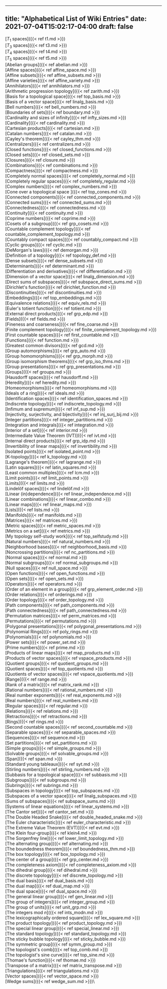 
---
title: "Alphabetical List of Wiki Entries"
date: 2021-07-04T15:02:17-04:00
draft: false
---

[$T_1$ spaces]({{< ref t1.md >}})\
[$T_3$ spaces]({{< ref t3.md >}})\
[$T_4$ spaces]({{< ref t4.md >}})\
[$T_5$ spaces]({{< ref t5.md >}})\
[Abelian groups]({{< ref abelian.md >}})\
[Affine spaces]({{< ref affine_space.md >}})\
[Affine subsets]({{< ref affine_subsets.md >}})\
[Affine varieties]({{< ref affine_variety.md >}})\
[Annihilators]({{< ref annihilators.md >}})\
[Arithmetic progression topology]({{< ref zarith.md >}})\
[Basis for a topological space]({{< ref top_basis.md >}})\
[Basis of a vector space]({{< ref linalg_basis.md >}})\
[Bell numbers]({{< ref bell_numbers.md >}})\
[Boundaries of sets]({{< ref boundary.md >}})\
[Cardinality and sizes of infinity]({{< ref infty_sizes.md >}})\
[Cardinality]({{< ref cardinality.md >}})\
[Cartesian products]({{< ref cartesian.md >}})\
[Catalan numbers]({{< ref catalan.md >}})\
[Cayley's theorem]({{< ref cayley_thm.md >}})\
[Centralizers]({{< ref centralizers.md >}})\
[Closed functions]({{< ref closed_functions.md >}})\
[Closed sets]({{< ref closed_sets.md >}})\
[Closures]({{< ref closure.md >}})\
[Combinations]({{< ref combinations.md >}})\
[Compactness]({{< ref compactness.md >}})\
[Completely normal spaces]({{< ref completely_normal.md >}})\
[Completely regular spaces]({{< ref completely_regular.md >}})\
[Complex numbers]({{< ref complex_numbers.md >}})\
[Cone over a topological space ]({{< ref top_cones.md >}})\
[Connected components]({{< ref connected_components.md >}})\
[Connected sums]({{< ref connected_sums.md >}})\
[Connectedness]({{< ref connectedness.md >}})\
[Continuity]({{< ref continuity.md >}})\
[Coprime numbers]({{< ref coprime.md >}})\
[Cosets of a subgroup]({{< ref grp_cosets.md >}})\
[Countable complement topology]({{< ref countable_complement_topology.md >}})\
[Countably compact spaces]({{< ref countably_compact.md >}})\
[Cyclic groups]({{< ref cyclic.md >}})\
[DeMorgan's laws]({{< ref demorgan.md >}})\
[Definition of a topology]({{< ref topology_def.md >}})\
[Dense subsets]({{< ref dense_subsets.md >}})\
[Determinants]({{< ref determinant.md >}})\
[Differentiation and derivatives]({{< ref differentiation.md >}})\
[Dimension of a vector space]({{< ref linalg_dimension.md >}})\
[Direct sums of subspaces]({{< ref subspace_direct_sums.md >}})\
[Dirichlet's function]({{< ref dirichlet_function.md >}})\
[Discontinuities]({{< ref discontinuities.md >}})\
[Embeddings]({{< ref top_embeddings.md >}})\
[Equivalence relations]({{< ref equiv_rels.md >}})\
[Euler's totient function]({{< ref totient.md >}})\
[External direct products]({{< ref grp_edp.md >}})\
[Fields]({{< ref fields.md >}})\
[Fineness and coarseness]({{< ref fine_coarse.md >}})\
[Finite complement topology]({{< ref finite_complement_topology.md >}})\
[First countable spaces]({{< ref first_countable.md >}})\
[Functions]({{< ref function.md >}})\
[Greatest common divisors]({{< ref gcd.md >}})\
[Group automorphisms]({{< ref grp_auto.md >}})\
[Group homomorphisms]({{< ref grp_morph.md >}})\
[Group isomorphism theorems]({{< ref grp_iso_thms.md >}})\
[Group presentations]({{< ref grp_presentations.md >}})\
[Groups]({{< ref groups.md >}})\
[Hausdorff spaces]({{< ref hausdorff.md >}})\
[Heredity]({{< ref heredity.md >}})\
[Homeomorphisms]({{< ref homeomorphisms.md >}})\
[Ideals of a ring]({{< ref ideals.md >}})\
[Identification spaces]({{< ref identification_spaces.md >}})\
[Indiscrete topology]({{< ref indiscrete_topology.md >}})\
[Infimum and supremum]({{< ref inf_sup.md >}})\
[Injectivity, surjectivity, and bijectivity]({{< ref inj_surj_bij.md >}})\
[Integer partitions]({{< ref integer_partitions.md >}})\
[Integration and integrals]({{< ref integration.md >}})\
[Interior of a set]({{< ref interior.md >}})\
[Intermediate Value Theorem (IVT)]({{< ref ivt.md >}})\
[Internal direct products]({{< ref grp_idp.md >}})\
[Invertibility of linear maps]({{< ref invertibility.md >}})\
[Isolated points]({{< ref isolated_point.md >}})\
[K-topology]({{< ref k_topology.md >}})\
[Lagrange's theorem]({{< ref lagrange.md >}})\
[Latin squares]({{< ref latin_squares.md >}})\
[Least common multiples]({{< ref lcm.md >}})\
[Limit points]({{< ref limit_points.md >}})\
[Limits]({{< ref limits.md >}})\
[Lindelöf spaces]({{< ref lindelöf.md >}})\
[Linear (in)dependence]({{< ref linear_independence.md >}})\
[Linear combinations]({{< ref linear_combo.md >}})\
[Linear maps]({{< ref linear_maps.md >}})\
[Lists]({{< ref lists.md >}})\
[Manifolds]({{< ref manifolds.md >}})\
[Matrices]({{< ref matrices.md >}})\
[Metric spaces]({{< ref metric_spaces.md >}})\
[Metrics on a set]({{< ref metrics.md >}})\
[My topology self-study work]({{< ref top_selfstudy.md >}})\
[Natural numbers]({{< ref natural_numbers.md >}})\
[Neighborhood bases]({{< ref neighborhood_basis.md >}})\
[Noncrossing partitions]({{< ref nc_partitions.md >}})\
[Normal spaces]({{< ref normal.md >}})\
[Normal subgroups]({{< ref normal_subgroups.md >}})\
[Null spaces]({{< ref null_space.md >}})\
[Open functions]({{< ref open_functions.md >}})\
[Open sets]({{< ref open_sets.md >}})\
[Operators]({{< ref operators.md >}})\
[Order of an element in a group]({{< ref grp_element_order.md >}})\
[Order relations]({{< ref orderings.md >}})\
[Order topology]({{< ref order_topology.md >}})\
[Path components]({{< ref path_components.md >}})\
[Path connectedness]({{< ref path_connectedness.md >}})\
[Permutation matrices]({{< ref perm_matrices.md >}})\
[Permutations]({{< ref permutations.md >}})\
[Polygonal presentations]({{< ref polygonal_presentations.md >}})\
[Polynomial Rings]({{< ref poly_rings.md >}})\
[Polynomials]({{< ref polynomials.md >}})\
[Power sets]({{< ref power_set.md >}})\
[Prime numbers]({{< ref prime.md >}})\
[Products of linear maps]({{< ref map_products.md >}})\
[Products of vector spaces]({{< ref vspace_products.md >}})\
[Quotient groups]({{< ref quotient_groups.md >}})\
[Quotient spaces]({{< ref top_quotients.md >}})\
[Quotients of vector spaces]({{< ref vspace_quotients.md >}})\
[Range]({{< ref range.md >}})\
[Rank of a matrix]({{< ref matrix_rank.md >}})\
[Rational numbers]({{< ref rational_numbers.md >}})\
[Real number exponents]({{< ref real_exponents.md >}})\
[Real numbers]({{< ref real_numbers.md >}})\
[Regular spaces]({{< ref regular.md >}})\
[Relations]({{< ref relations.md >}})\
[Retractions]({{< ref retractions.md >}})\
[Rings]({{< ref rings.md >}})\
[Second countable spaces]({{< ref second_countable.md >}})\
[Separable spaces]({{< ref separable_spaces.md >}})\
[Sequences]({{< ref sequence.md >}})\
[Set partitions]({{< ref set_partitions.md >}})\
[Simple groups]({{< ref simple_groups.md >}})\
[Solvable groups]({{< ref solvable_groups.md >}})\
[Span]({{< ref span.md >}})\
[Standard young tableaux]({{< ref syt.md >}})\
[Stirling numbers]({{< ref stirling_numbers.md >}})\
[Subbasis for a topological space]({{< ref subbasis.md >}})\
[Subgroups]({{< ref subgroups.md >}})\
[Subrings]({{< ref subrings.md >}})\
[Subspaces in topology]({{< ref top_subspaces.md >}})\
[Subspaces of a vector space]({{< ref linalg_subspaces.md >}})\
[Sums of subspaces]({{< ref subspace_sums.md >}})\
[Systems of linear equations]({{< ref linear_systems.md >}})\
[The Cantor set]({{< ref cantor_set.md >}})\
[The Double Headed Snake]({{< ref double_headed_snake.md >}})\
[The Euler characteristic]({{< ref euler_characteristic.md >}})\
[The Extreme Value Theorem (EVT)]({{< ref evt.md >}})\
[The Klein four-group]({{< ref klein4.md >}})\
[The Sorgenfrey line]({{< ref lower_limit_topology.md >}})\
[The alternating group]({{< ref alternating.md >}})\
[The boundedness theorem]({{< ref boundedness_thm.md >}})\
[The box topology]({{< ref box_topology.md >}})\
[The center of a group]({{< ref grp_center.md >}})\
[The completeness axiom]({{< ref completeness_axiom.md >}})\
[The dihedral group]({{< ref dihedral.md >}})\
[The discrete topology]({{< ref discrete_topology.md >}})\
[The dual basis]({{< ref dual_basis.md >}})\
[The dual map]({{< ref dual_map.md >}})\
[The dual space]({{< ref dual_space.md >}})\
[The general linear group]({{< ref gen_linear.md >}})\
[The group of integers]({{< ref integer_group.md >}})\
[The group of units]({{< ref unit_grp.md >}})\
[The integers mod $n$]({{< ref ints_modn.md >}})\
[The lexicographically ordered square]({{< ref lex_square.md >}})\
[The product topology]({{< ref product_topology.md >}})\
[The special linear group]({{< ref special_linear.md >}})\
[The standard topology]({{< ref standard_topology.md >}})\
[The sticky bubble topology]({{< ref sticky_bubble.md >}})\
[The symmetric group]({{< ref symm_group.md >}})\
[The topologist's comb]({{< ref top_comb.md >}})\
[The topologist's sine curve]({{< ref top_sine.md >}})\
[Thomae's function]({{< ref thomae.md >}})\
[Transpose of a matrix]({{< ref matrix_transpose.md >}})\
[Triangulations]({{< ref triangulations.md >}})\
[Vector spaces]({{< ref vector_space.md >}})\
[Wedge sums]({{< ref wedge_sum.md >}})\
